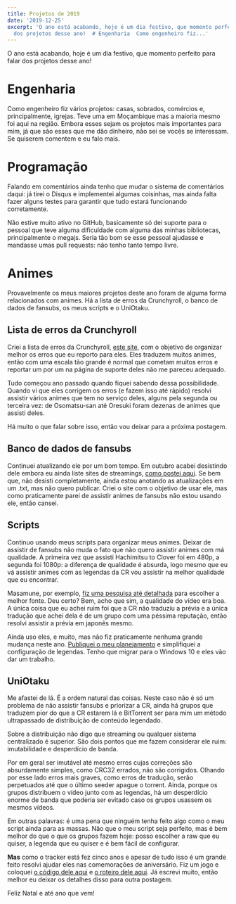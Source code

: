 ```yaml
---
title: Projetos de 2019
date: '2019-12-25'
excerpt: 'O ano está acabando, hoje é um dia festivo, que momento perfeito para falar
  dos projetos desse ano!  # Engenharia  Como engenheiro fiz...'
---
```




O ano está acabando, hoje é um dia festivo, que momento perfeito para falar dos projetos desse ano!

# Engenharia

Como engenheiro fiz vários projetos: casas, sobrados, comércios e, principalmente, igrejas. Teve uma em Moçambique mas a maioria mesmo foi aqui na região. Embora esses sejam os projetos mais importantes para mim, já que são esses que me dão dinheiro, não sei se vocês se interessam. Se quiserem comentem e eu falo mais.

# Programação

Falando em comentários ainda tenho que mudar o sistema de comentários daqui: já tirei o Disqus e implementei algumas coisinhas, mas ainda falta fazer alguns testes para garantir que tudo estará funcionando corretamente.

Não estive muito ativo no GitHub, basicamente só dei suporte para o pessoal que teve alguma dificuldade com alguma das minhas bibliotecas, principalmente o megajs. Seria tão bom se esse pessoal ajudasse e mandasse umas pull requests: não tenho tanto tempo livre.

# Animes

Provavelmente os meus maiores projetos deste ano foram de alguma forma relacionados com animes. Há a lista de erros da Crunchyroll, o banco de dados de fansubs, os meus scripts e o UniOtaku.

## Lista de erros da Crunchyroll

Criei a lista de erros da Crunchyroll, [este site](https://erros-da-cr.neocities.org/), com o objetivo de organizar melhor os erros que eu reporto para eles. Eles traduzem muitos animes, então com uma escala tão grande é normal que cometam muitos erros e reportar um por um na página de suporte deles não me pareceu adequado.

Tudo começou ano passado quando fiquei sabendo dessa possibilidade. Quando vi que eles corrigem os erros (e fazem isso até rápido) resolvi assistir vários animes que tem no serviço deles, alguns pela segunda ou terceira vez: de Osomatsu-san até Oresuki foram dezenas de animes que assisti deles.

Há muito o que falar sobre isso, então vou deixar para a próxima postagem.

## Banco de dados de fansubs

Continuei atualizando ele por um bom tempo. Em outubro acabei desistindo dele embora eu ainda liste sites de streamings, [como postei aqui](https://qgustavor.tk/banco-de-dados/). Se bem que, não desisti completamente, ainda estou anotando as atualizações em um .txt, mas não quero publicar. Criei o site com o objetivo de usar ele, mas como praticamente parei de assistir animes de fansubs não estou usando ele, então cansei.

## Scripts

Continuo usando meus scripts para organizar meus animes. Deixar de assistir de fansubs não muda o fato que não quero assistir animes com má qualidade. A primeira vez que assisti Hachimitsu to Clover foi em 480p, a segunda foi 1080p: a diferença de qualidade é absurda, logo mesmo que eu vá assistir animes com as legendas da CR vou assistir na melhor qualidade que eu encontrar.

Masamune, por exemplo, [fiz uma pesquisa até detalhada](https://qgustavor.tk/problemas-com-masamune/) para escolher a melhor fonte. Deu certo? Bem, acho que sim, a qualidade do vídeo era boa. A única coisa que eu achei ruim foi que a CR não traduziu a prévia e a única tradução que achei dela é de um grupo com uma péssima reputação, então resolvi assistir a prévia em japonês mesmo.

Ainda uso eles, e muito, mas não fiz praticamente nenhuma grande mudança neste ano. [Publiquei o meu planejamento](https://qgustavor.github.io/stats/planning/) e simplifiquei a configuração de legendas. Tenho que migrar para o Windows 10 e eles vão dar um trabalho.

## UniOtaku

Me afastei de lá. É a ordem natural das coisas. Neste caso não é só um problema de não assistir fansubs e priorizar a CR, ainda há grupos que traduzem pior do que a CR estarem lá e BitTorrent ser para mim um método ultrapassado de distribuição de conteúdo legendado.

Sobre a distribuição não digo que streaming ou qualquer sistema centralizado é superior. São dois pontos que me fazem considerar ele ruim: imutabilidade e desperdício de banda.

Por em geral ser imutável até mesmo erros cujas correções são absurdamente simples, como CRC32 errados, não são corrigidos. Olhando por esse lado erros mais graves, como erros de tradução, serão perpetuados até que o último seeder apague o torrent. Ainda, porque os grupos distribuem o vídeo junto com as legendas, há um desperdício enorme de banda que poderia ser evitado caso os grupos usassem os mesmos vídeos.

Em outras palavras: é uma pena que ninguém tenha feito algo como o meu script ainda para as massas. Não que o meu script seja perfeito, mas é bem melhor do que o que os grupos fazem hoje: posso escolher a raw que eu quiser, a legenda que eu quiser e é bem fácil de configurar.

**Mas** como o tracker está fez cinco anos e apesar de tudo isso é um grande feito resolvi ajudar eles nas comemorações de aniversário. Fiz um jogo e coloquei [o código dele aqui](https://github.com/qgustavor/chat-game) e [o roteiro dele aqui](https://docs.google.com/document/d/1MCI8FRQ-bLVpLZuuoyuRhrTdGjzbuLKNsRMVSAD0L7o/edit). Já escrevi muito, então melhor eu deixar os detalhes disso para outra postagem.

Feliz Natal e até ano que vem!